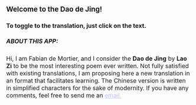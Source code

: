 <font size=3>

### Welcome to the Dao de Jing!

#### To toggle to the translation, just click on the text.

##### ABOUT THIS APP:

Hi, I am Fabian de Mortier, and I consider the <b>Dao de Jing</b> by <b>Lao Zi</b> to be the most interesting poem ever written. Not fully satisfied with existing translations, I am proposing here a new translation in an format that facilitates learning. The Chinese version is written in simplified characters for the sake of modernity. If you have any comments, feel free to send me an <a href="mailto:info@fabiandemortier.com" style="color:#bbc2fc">email.</a>

</font>

